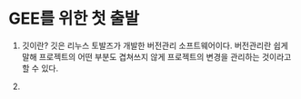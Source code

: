 # GEE를 위한 첫 출발

1. 깃이란? 
깃은 리누스 토발즈가 개발한 버전관리 소프트웨어이다. 버전관리란 쉽게 말해 프로젝트의 어떤 부분도 겹쳐쓰지 않게 프로젝트의 변경을 관리하는 것이라고 할 수 있다.

2. 